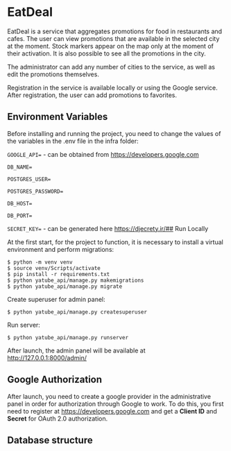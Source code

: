 # EatDeal

EatDeal is a service that aggregates promotions for food in restaurants and cafes. The user can view promotions that are available in the selected city at the moment. Stock markers appear on the map only at the moment of their activation. It is also possible to see all the promotions in the city.


The administrator can add any number of cities to the service, as well as edit the promotions themselves.


Registration in the service is available locally or using the Google service. After registration, the user can add promotions to favorites.
## Environment Variables

Before installing and running the project, you need to change the values ​​​​of the variables in the .env file in the infra folder:

`GOOGLE_API=` - 
can be obtained from https://developers.google.com

`DB_NAME=`

`POSTGRES_USER=`

`POSTGRES_PASSWORD=`

`DB_HOST=`

`DB_PORT=`

`SECRET_KEY=` - can be generated here https://djecrety.ir/## Run Locally

At the first start, for the project to function, it is necessary to install a virtual environment and perform migrations:

    $ python -m venv venv
    $ source venv/Scripts/activate
    $ pip install -r requirements.txt
    $ python yatube_api/manage.py makemigrations
    $ python yatube_api/manage.py migrate

Create superuser for admin panel:

    $ python yatube_api/manage.py createsuperuser

Run server:

    $ python yatube_api/manage.py runserver
    

After launch, the admin panel will be available at http://127.0.0.1:8000/admin/


## Google Authorization

After launch, you need to create a google provider in the administrative panel in order for authorization through Google to work. To do this, you first need to register at https://developers.google.com and get a **Client ID** and **Secret** for OAuth 2.0 authorization.

## Database structure

